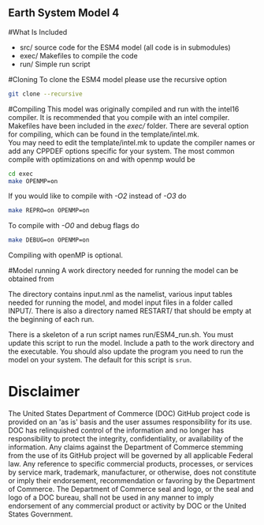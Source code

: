 ## Earth System Model 4

#What Is Included
* src/ source code for the ESM4 model (all code is in submodules)
* exec/ Makefiles to compile the code 
* run/ Simple run script

#Cloning
To clone the ESM4 model please use the recursive option
```bash
git clone --recursive 
```

#Compiling
This model was originally compiled and run with the intel16 compiler.
It is recommended that you compile with an intel compiler.
Makefiles have been included in the *exec/* folder.  There are several
option for compiling, which can be found in the template/intel.mk.  
You may need to edit the template/intel.mk to update the compiler names
or add any CPPDEF options specific for your system.
The most common compile with optimizations on and with openmp would be 
```bash
cd exec
make OPENMP=on
```
If you would like to compile with *-O2* instead of *-O3* do
```bash
make REPRO=on OPENMP=on
```
To compile with *-O0* and debug flags do
```bash
make DEBUG=on OPENMP=on
```
Compiling with openMP is optional.

#Model running
A work directory needed for running the model can be obtained from

The directory contains input.nml as the namelist, various input tables needed
for running the model, and model input files in a folder called INPUT/.  There
is also a directory named RESTART/ that should be empty at the beginning of
each run. 

There is a skeleton of a run script names run/ESM4_run.sh.  You must update this
script to run the model.  Include a path to the work directory and the executable.
You should also update the program you need to run the model on your system.  The
default for this script is `srun`.




# Disclaimer

The United States Department of Commerce (DOC) GitHub project code is provided
on an 'as is' basis and the user assumes responsibility for its use. DOC has
relinquished control of the information and no longer has responsibility to
protect the integrity, confidentiality, or availability of the information. Any
claims against the Department of Commerce stemming from the use of its GitHub
project will be governed by all applicable Federal law. Any reference to
specific commercial products, processes, or services by service mark,
trademark, manufacturer, or otherwise, does not constitute or imply their
endorsement, recommendation or favoring by the Department of Commerce. The
Department of Commerce seal and logo, or the seal and logo of a DOC bureau,
shall not be used in any manner to imply endorsement of any commercial product
or activity by DOC or the United States Government.
